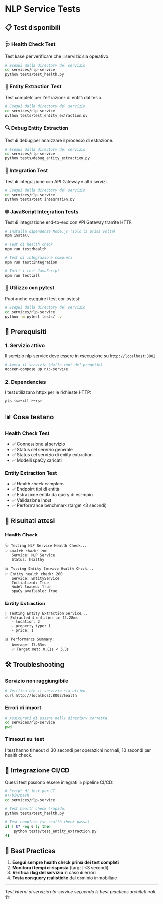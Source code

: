 # NLP Service Tests

## 📋 Test disponibili

### 🩺 Health Check Test
Test base per verificare che il servizio sia operativo.

```bash
# Esegui dalla directory del servizio
cd services/nlp-service
python tests/test_health.py
```

### 🧪 Entity Extraction Test
Test completo per l'estrazione di entità dal testo.

```bash
# Esegui dalla directory del servizio
cd services/nlp-service
python tests/test_entity_extraction.py
```

### 🔍 Debug Entity Extraction
Test di debug per analizzare il processo di estrazione.

```bash
# Esegui dalla directory del servizio
cd services/nlp-service
python tests/debug_entity_extraction.py
```

### 🔗 Integration Test
Test di integrazione con API Gateway e altri servizi.

```bash
# Esegui dalla directory del servizio
cd services/nlp-service
python tests/test_integration.py
```

### 🌐 JavaScript Integration Tests
Test di integrazione end-to-end con API Gateway tramite HTTP.

```bash
# Installa dipendenze Node.js (solo la prima volta)
npm install

# Test di health check
npm run test:health

# Test di integrazione completi  
npm run test:integration

# Tutti i test JavaScript
npm run test:all
```

### 🔧 Utilizzo con pytest
Puoi anche eseguire i test con pytest:

```bash
# Esegui dalla directory del servizio
cd services/nlp-service
python -m pytest tests/ -v
```

## 🚀 Prerequisiti

### 1. Servizio attivo
Il servizio nlp-service deve essere in esecuzione su `http://localhost:8002`.

```bash
# Avvia il servizio (dalla root del progetto)
docker-compose up nlp-service
```

### 2. Dependencies
I test utilizzano httpx per le richieste HTTP:

```bash
pip install httpx
```

## 📊 Cosa testano

### Health Check Test
- ✅ Connessione al servizio
- ✅ Status del servizio generale
- ✅ Status del servizio di entity extraction
- ✅ Modelli spaCy caricati

### Entity Extraction Test
- ✅ Health check completo
- ✅ Endpoint tipi di entità
- ✅ Estrazione entità da query di esempio
- ✅ Validazione input
- ✅ Performance benchmark (target <3 secondi)

## 🎯 Risultati attesi

### Health Check
```
🩺 Testing NLP Service Health Check...
✅ Health check: 200
   Service: NLP Service
   Status: healthy

📊 Testing Entity Service Health Check...
✅ Entity health check: 200
   Service: EntityService
   Initialized: True
   Model loaded: True
   spaCy available: True
```

### Entity Extraction
```
🧪 Testing Entity Extraction Service...
✅ Extracted 4 entities in 12.28ms
   - location: 2
   - property_type: 1
   - price: 1

📊 Performance Summary:
   Average: 11.63ms
   ✅ Target met: 0.01s < 3.0s
```

## 🛠️ Troubleshooting

### Servizio non raggiungibile
```bash
# Verifica che il servizio sia attivo
curl http://localhost:8002/health
```

### Errori di import
```bash
# Assicurati di essere nella directory corretta
cd services/nlp-service
pwd
```

### Timeout sui test
I test hanno timeout di 30 secondi per operazioni normali, 10 secondi per health check.

## 🔄 Integrazione CI/CD

Questi test possono essere integrati in pipeline CI/CD:

```bash
# Script di test per CI
#!/bin/bash
cd services/nlp-service

# Test health check (rapido)
python tests/test_health.py

# Test completo (se health check passa)
if [ $? -eq 0 ]; then
    python tests/test_entity_extraction.py
fi
```

## 📝 Best Practices

1. **Esegui sempre health check prima dei test completi**
2. **Monitora i tempi di risposta** (target <3 secondi)
3. **Verifica i log del servizio** in caso di errori
4. **Testa con query realistiche** dal dominio immobiliare

---

*Test interni al servizio nlp-service seguendo le best practices architetturali* 🏗️

